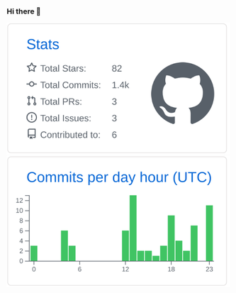 ### Hi there 👋

<!--
**agrija9/agrija9** is a ✨ _special_ ✨ repository because its `README.md` (this file) appears on your GitHub profile.

Here are some ideas to get you started:

- 🔭 I’m currently working on ...
- 🌱 I’m currently learning ...
- 👯 I’m looking to collaborate on ...
- 🤔 I’m looking for help with ...
- 💬 Ask me about ...
- 📫 How to reach me: ...
- 😄 Pronouns: ...
- ⚡ Fun fact: ...
-->

<!--
[![](https://raw.githubusercontent.com/agrija9/github-profile-card/master/profile-summary-card-output/github/0-profile-details.svg)](https://github.com/vn7n24fzkq/github-profile-summary-cards)
-->
<!--
[![](https://raw.githubusercontent.com/agrija9/github-profile-card/master/profile-summary-card-output/github/1-repos-per-language.svg)](https://github.com/vn7n24fzkq/github-profile-summary-cards) [![](https://raw.githubusercontent.com/agrija9/github-profile-card/master/profile-summary-card-output/github/2-most-commit-language.svg)](https://github.com/vn7n24fzkq/github-profile-summary-cards)
-->
[![](https://raw.githubusercontent.com/agrija9/github-profile-card/master/profile-summary-card-output/github/3-stats.svg)](https://github.com/vn7n24fzkq/github-profile-summary-cards) [![](https://raw.githubusercontent.com/agrija9/github-profile-card/master/profile-summary-card-output/github/4-productive-time.svg)](https://github.com/vn7n24fzkq/github-profile-summary-cards)

